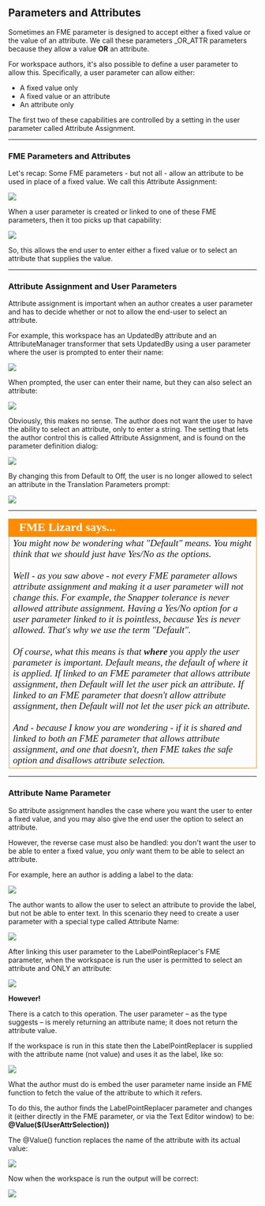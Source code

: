 ## Parameters and Attributes ##

Sometimes an FME parameter is designed to accept either a fixed value or the value of an attribute. We call these parameters \_OR_ATTR parameters because they allow a value **OR** an attribute.

For workspace authors, it's also possible to define a user parameter to allow this. Specifically, a user parameter can allow either:

- A fixed value only
- A fixed value or an attribute
- An attribute only

The first two of these capabilities are controlled by a setting in the user parameter called Attribute Assignment.


---

### FME Parameters and Attributes ###

Let's recap: Some FME parameters - but not all - allow an attribute to be used in place of a fixed value. We call this Attribute Assignment:

![](./Images/Img4.037.ORATTRParameterInTransformer.png)

When a user parameter is created or linked to one of these FME parameters, then it too picks up that capability:

![](./Images/Img4.038.ORATTRParameterPrompting.png)

So, this allows the end user to enter either a fixed value or to select an attribute that supplies the value.

---

### Attribute Assignment and User Parameters ###

Attribute assignment is important when an author creates a user parameter and has to decide whether or not to allow the end-user to select an attribute.

For example, this workspace has an UpdatedBy attribute and an AttributeManager transformer that sets UpdatedBy using a user parameter where the user is prompted to enter their name:

![](./Images/Img4.039.ParameterProvidedValue.png)

When prompted, the user can enter their name, but they can also select an attribute:

![](./Images/Img4.040.ParameterUnwantedAttrSelection.png)

Obviously, this makes no sense. The author does not want the user to have the ability to select an attribute, only to enter a string. The setting that lets the author control this is called Attribute Assignment, and is found on the parameter definition dialog:

![](./Images/Img4.041.AttributeAssignmentSetting.png)

By changing this from Default to Off, the user is no longer allowed to select an attribute in the Translation Parameters prompt:

![](./Images/Img4.042.ParameterNoUnwantedAttrSelection.png)

---

<!--Person X Says Section-->

<table style="border-spacing: 0px">
<tr>
<td style="vertical-align:middle;background-color:darkorange;border: 2px solid darkorange">
<i class="fa fa-quote-left fa-lg fa-pull-left fa-fw" style="color:white;padding-right: 12px;vertical-align:text-top"></i>
<span style="color:white;font-size:x-large;font-weight: bold;font-family:serif">FME Lizard says...</span>
</td>
</tr>

<tr>
<td style="border: 1px solid darkorange">
<span style="font-family:serif; font-style:italic; font-size:larger">
You might now be wondering what "Default" means. You might think that we should just have Yes/No as the options.
<br><br>Well - as you saw above - not every FME parameter allows attribute assignment and making it a user parameter will not change this. For example, the Snapper tolerance is never allowed attribute assignment. Having a Yes/No option for a user parameter linked to it is pointless, because Yes is never allowed. That's why we use the term "Default".
<br><br>Of course, what this means is that <strong>where</strong> you apply the user parameter is important. Default means, the default of where it is applied. If linked to an FME parameter that allows attribute assignment, then Default will let the user pick an attribute. If linked to an FME parameter that doesn't allow attribute assignment, then Default will not let the user pick an attribute.
<br><br>And - because I know you are wondering - if it is shared and linked to both an FME parameter that allows attribute assignment, and one that doesn't, then FME takes the safe option and disallows attribute selection.
</span>
</td>
</tr>
</table>

---

### Attribute Name Parameter ###

So attribute assignment handles the case where you want the user to enter a fixed value, and you may also give the end user the option to select an attribute.

However, the reverse case must also be handled: you don't want the user to be able to enter a fixed value, you *only* want them to be able to select an attribute.

For example, here an author is adding a label to the data:

![](./Images/Img4.043.LabelReplacerNeedsUserInput.png)

The author wants to allow the user to select an attribute to provide the label, but not be able to enter text. In this scenario they need to create a user parameter with a special type called Attribute Name:

![](./Images/Img4.044.AttrNameParameter.png)

After linking this user parameter to the LabelPointReplacer's FME parameter, when the workspace is run the user is permitted to select an attribute and ONLY an attribute:

![](./Images/Img4.045.AttrNameSelection.png)

**However!**

There is a catch to this operation. The user parameter – as the type suggests – is merely returning an attribute name; it does not return the attribute value.

If the workspace is run in this state then the LabelPointReplacer is supplied with the attribute name (not value) and uses it as the label, like so:

![](./Images/Img4.046.AttrNameParameterBadResult.png)

What the author must do is embed the user parameter name inside an FME function to fetch the value of the attribute to which it refers.

To do this, the author finds the LabelPointReplacer parameter and changes it (either directly in the FME parameter, or via the Text Editor window) to be: **@Value($(UserAttrSelection))**

The @Value() function replaces the name of the attribute with its actual value:

![](./Images/Img4.047.AttrNameParameterUsedCorrectly.png)

Now when the workspace is run the output will be correct:

![](./Images/Img4.048.AttrNameParameterGoodResult.png)
